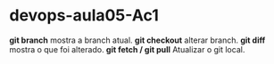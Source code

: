# devops-aula05-Ac1
**git branch** mostra a branch atual.
**git checkout** alterar branch.
**git diff** mostra o que foi alterado.
**git fetch / git pull** Atualizar o git local.
